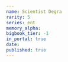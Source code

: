 ```yaml
---
name: Scientist Degra
rarity: 5
series: ent
memory_alpha:
bigbook_tier: -1
in_portal: true
date:
published: true
---
```



